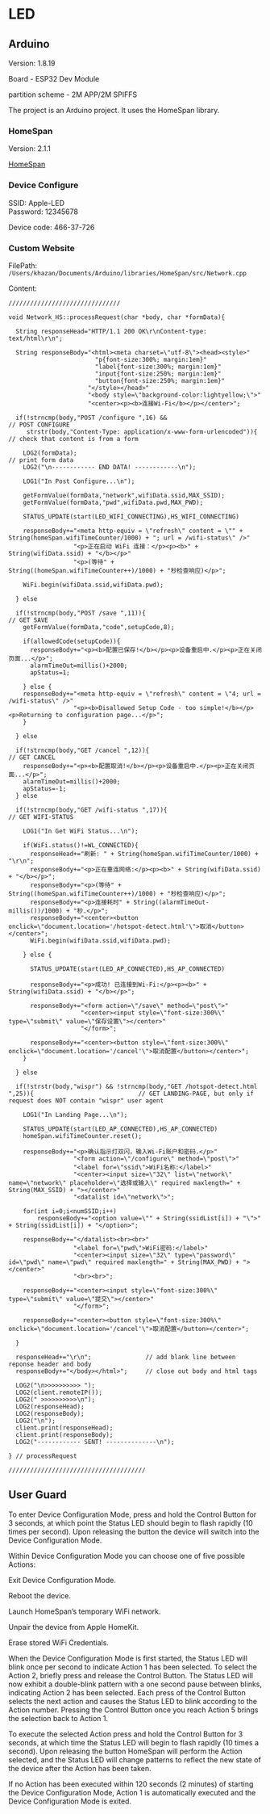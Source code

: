 # LED

## Arduino

Version: 1.8.19

Board - ESP32 Dev Module

partition scheme -  2M APP/2M SPIFFS

The project is an Arduino project. It uses the HomeSpan library.

### HomeSpan

Version: 2.1.1

[HomeSpan](https://github.com/HomeSpan/HomeSpan)

### Device Configure

SSID: Apple-LED  
Password: 12345678

Device code: 466-37-726


### Custom Website

FilePath:
`/Users/khazan/Documents/Arduino/libraries/HomeSpan/src/Network.cpp `

Content:

```
///////////////////////////////

void Network_HS::processRequest(char *body, char *formData){
  
  String responseHead="HTTP/1.1 200 OK\r\nContent-type: text/html\r\n";
  
  String responseBody="<html><meta charset=\"utf-8\"><head><style>"
                        "p{font-size:300%; margin:1em}"
                        "label{font-size:300%; margin:1em}"
                        "input{font-size:250%; margin:1em}"
                        "button{font-size:250%; margin:1em}"
                      "</style></head>"
                      "<body style=\"background-color:lightyellow;\">"
                      "<center><p><b>连接Wi-Fi</b></p></center>";

  if(!strncmp(body,"POST /configure ",16) &&                              // POST CONFIGURE
     strstr(body,"Content-Type: application/x-www-form-urlencoded")){     // check that content is from a form

    LOG2(formData);                                                       // print form data
    LOG2("\n------------ END DATA! ------------\n");
               
    LOG1("In Post Configure...\n");

    getFormValue(formData,"network",wifiData.ssid,MAX_SSID);
    getFormValue(formData,"pwd",wifiData.pwd,MAX_PWD);

    STATUS_UPDATE(start(LED_WIFI_CONNECTING),HS_WIFI_CONNECTING)
        
    responseBody+="<meta http-equiv = \"refresh\" content = \"" + String(homeSpan.wifiTimeCounter/1000) + "; url = /wifi-status\" />"
                  "<p>正在启动 WiFi 连接：</p><p><b>" + String(wifiData.ssid) + "</b></p>"
                  "<p>(等待" + String((homeSpan.wifiTimeCounter++)/1000) + "秒检查响应)</p>";
                  
    WiFi.begin(wifiData.ssid,wifiData.pwd);              
  
  } else

  if(!strncmp(body,"POST /save ",11)){                                    // GET SAVE
    getFormValue(formData,"code",setupCode,8);

    if(allowedCode(setupCode)){
      responseBody+="<p><b>配置已保存!</b></p><p>设备重启中.</p><p>正在关闭页面...</p>";
      alarmTimeOut=millis()+2000;
      apStatus=1;
      
    } else {
    responseBody+="<meta http-equiv = \"refresh\" content = \"4; url = /wifi-status\" />"
                  "<p><b>Disallowed Setup Code - too simple!</b></p><p>Returning to configuration page...</p>";      
    }
    
  } else

  if(!strncmp(body,"GET /cancel ",12)){                                   // GET CANCEL
    responseBody+="<p><b>配置取消!</b></p><p>设备重启中.</p><p>正在关闭页面...</p>";
    alarmTimeOut=millis()+2000;
    apStatus=-1;
  } else

  if(!strncmp(body,"GET /wifi-status ",17)){                              // GET WIFI-STATUS

    LOG1("In Get WiFi Status...\n");

    if(WiFi.status()!=WL_CONNECTED){
      responseHead+="刷新: " + String(homeSpan.wifiTimeCounter/1000) + "\r\n";     
      responseBody+="<p>正在重连网络:</p><p><b>" + String(wifiData.ssid) + "</b></p>";
      responseBody+="<p>(等待" + String((homeSpan.wifiTimeCounter++)/1000) + "秒检查响应)</p>";
      responseBody+="<p>连接耗时" + String((alarmTimeOut-millis())/1000) + "秒.</p>";
      responseBody+="<center><button onclick=\"document.location='/hotspot-detect.html'\">取消</button></center>";
      WiFi.begin(wifiData.ssid,wifiData.pwd);
      
    } else {

      STATUS_UPDATE(start(LED_AP_CONNECTED),HS_AP_CONNECTED)
          
      responseBody+="<p>成功! 已连接到Wi-Fi:</p><p><b>" + String(wifiData.ssid) + "</b></p>";

      responseBody+="<form action=\"/save\" method=\"post\">"
                    "<center><input style=\"font-size:300%\" type=\"submit\" value=\"保存设置\"></center>"
                    "</form>";
                    
      responseBody+="<center><button style=\"font-size:300%\" onclick=\"document.location='/cancel'\">取消配置</button></center>";
    }
  
  } else                                                                

  if(!strstr(body,"wispr") && !strncmp(body,"GET /hotspot-detect.html ",25)){                             // GET LANDING-PAGE, but only if request does NOT contain "wispr" user agent

    LOG1("In Landing Page...\n");

    STATUS_UPDATE(start(LED_AP_CONNECTED),HS_AP_CONNECTED)
    homeSpan.wifiTimeCounter.reset();

    responseBody+="<p>确认指示灯双闪，输入Wi-Fi账户和密码.</p>"
                  "<form action=\"/configure\" method=\"post\">"
                  "<label for=\"ssid\">WiFi名称:</label>"
                  "<center><input size=\"32\" list=\"network\" name=\"network\" placeholder=\"选择或输入\" required maxlength=" + String(MAX_SSID) + "></center>"
                  "<datalist id=\"network\">";

    for(int i=0;i<numSSID;i++)
        responseBody+="<option value=\"" + String(ssidList[i]) + "\">" + String(ssidList[i]) + "</option>";  
    
    responseBody+="</datalist><br><br>"
                  "<label for=\"pwd\">WiFi密码:</label>"
                  "<center><input size=\"32\" type=\"password\" id=\"pwd\" name=\"pwd\" required maxlength=" + String(MAX_PWD) + "></center>"
                  "<br><br>";
                  
    responseBody+="<center><input style=\"font-size:300%\" type=\"submit\" value=\"提交\"></center>"
                  "</form>";

    responseBody+="<center><button style=\"font-size:300%\" onclick=\"document.location='/cancel'\">取消配置</button></center>";                  
                  
  }

  responseHead+="\r\n";               // add blank line between reponse header and body
  responseBody+="</body></html>";     // close out body and html tags

  LOG2("\n>>>>>>>>>> ");
  LOG2(client.remoteIP());
  LOG2(" >>>>>>>>>>\n");
  LOG2(responseHead);
  LOG2(responseBody);
  LOG2("\n");
  client.print(responseHead);
  client.print(responseBody);
  LOG2("------------ SENT! --------------\n");
    
} // processRequest

//////////////////////////////////////

```


## User Guard

To enter Device Configuration Mode, press and hold the Control Button for 3 seconds, at which point the Status LED should begin to flash rapidly (10 times per second). Upon releasing the button the device will switch into the Device Configuration Mode.

Within Device Configuration Mode you can choose one of five possible Actions:

Exit Device Configuration Mode.

Reboot the device.

Launch HomeSpan’s temporary WiFi network.

Unpair the device from Apple HomeKit.

Erase stored WiFi Credentials. 

When the Device Configuration Mode is first started, the Status LED will blink once per second to indicate Action 1 has been selected. To select the Action 2, briefly press and release the Control Button. The Status LED will now exhibit a double-blink pattern with a one second pause between blinks, indicating Action 2 has been selected. Each press of the Control Button selects the next action and causes the Status LED to blink according to the Action number. Pressing the Control Button once you reach Action 5 brings the selection back to Action 1.

To execute the selected Action press and hold the Control Button for 3 seconds, at which time the Status LED will begin to flash rapidly (10 times a second). Upon releasing the button HomeSpan will perform the Action selected, and the Status LED will change patterns to reflect the new state of the device after the Action has been taken.

If no Action has been executed within 120 seconds (2 minutes) of starting the Device Configuration Mode, Action 1 is automatically executed and the Device Configuration Mode is exited.
